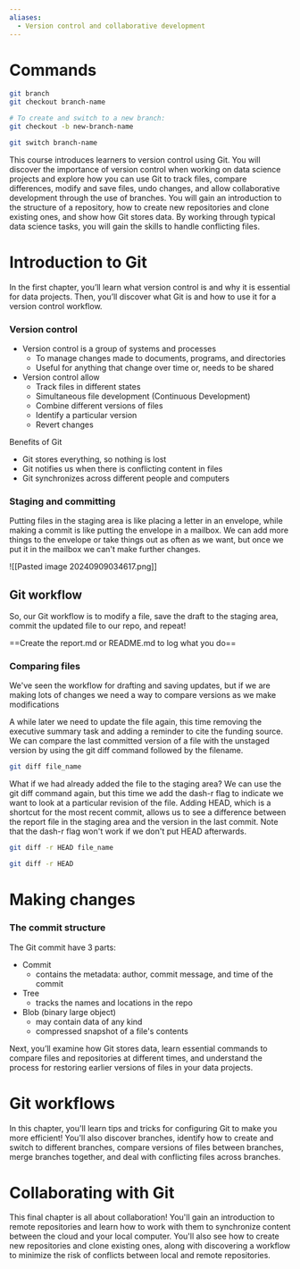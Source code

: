 ```yaml
---
aliases:
  - Version control and collaborative development
---
```

# Commands

```bash
git branch
git checkout branch-name

# To create and switch to a new branch:
git checkout -b new-branch-name

git switch branch-name


```

This course introduces learners to version control using Git. You will discover the importance of version control when working on data science projects and explore how you can use Git to track files, compare differences, modify and save files, undo changes, and allow collaborative development through the use of branches. You will gain an introduction to the structure of a repository, how to create new repositories and clone existing ones, and show how Git stores data. By working through typical data science tasks, you will gain the skills to handle conflicting files.

# Introduction to Git

In the first chapter, you’ll learn what version control is and why it is essential for data projects. Then, you’ll discover what Git is and how to use it for a version control workflow.

### Version control

- Version control is a group of systems and processes
	- To manage changes made to documents, programs, and directories
	- Useful for anything that change over time or, needs to be shared
- Version control allow
	- Track files in different states
	- Simultaneous file development (Continuous Development)
	- Combine different versions of files
	- Identify a particular version
	- Revert changes

Benefits of Git

- Git stores everything, so nothing is lost
- Git notifies us when there is conflicting content in files
- Git synchronizes across different people and computers

### Staging and committing

Putting files in the staging area is like placing a letter in an envelope, while making a commit is like putting the envelope in a mailbox. We can add more things to the envelope or take things out as often as we want, but once we put it in the mailbox we can't make further changes.

![[Pasted image 20240909034617.png]]

## Git workflow

So, our Git workflow is to modify a file, save the draft to the staging area, commit the updated file to our repo, and repeat!

==Create the report.md or README.md to log what you do==

###  Comparing files

We've seen the workflow for drafting and saving updates, but if we are making lots of changes we need a way to compare versions as we make modifications

A while later we need to update the file again, this time removing the executive summary task and adding a reminder to cite the funding source. We can compare the last committed version of a file with the unstaged version by using the git diff command followed by the filename.

```bash
git diff file_name
```

What if we had already added the file to the staging area? We can use the git diff command again, but this time we add the dash-r flag to indicate we want to look at a particular revision of the file. Adding HEAD, which is a shortcut for the most recent commit, allows us to see a difference between the report file in the staging area and the version in the last commit. Note that the dash-r flag won't work if we don't put HEAD afterwards.

```bash
git diff -r HEAD file_name

git diff -r HEAD 
```
# Making changes

### The commit structure

The Git commit have 3 parts:

- Commit
	- contains the metadata: author, commit message, and time of the commit
- Tree
	- tracks the names and locations in the repo
- Blob (binary large object)
	- may contain data of any kind
	- compressed snapshot of a file's contents

Next, you’ll examine how Git stores data, learn essential commands to compare files and repositories at different times, and understand the process for restoring earlier versions of files in your data projects.

# Git workflows

In this chapter, you'll learn tips and tricks for configuring Git to make you more efficient! You'll also discover branches, identify how to create and switch to different branches, compare versions of files between branches, merge branches together, and deal with conflicting files across branches.

# Collaborating with Git

This final chapter is all about collaboration! You'll gain an introduction to remote repositories and learn how to work with them to synchronize content between the cloud and your local computer. You'll also see how to create new repositories and clone existing ones, along with discovering a workflow to minimize the risk of conflicts between local and remote repositories.